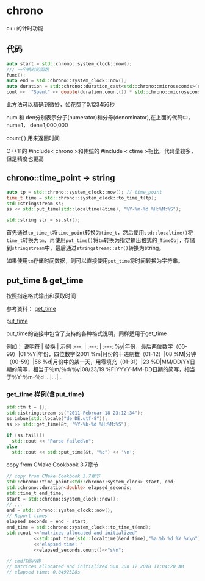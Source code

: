 # chrono

c++的计时功能

## 代码

```c++
auto start = std::chrono::system_clock::now();
/// 一个费时的函数
func();
auto end = std::chrono::system_clock::now();
auto duration = std::chrono::duration_cast<std::chrono::microseconds>(end - start);
cout <<  "Spent" << double(duration.count()) * std::chrono::microseconds::period::num / std::chrono::microseconds::period::den << " seconds." << endl;
```

此方法可以精确到微妙，如花费了0.123456秒

num 和 den分别表示分子(numerator)和分母(denominator),在上面的代码中，num=1， den=1,000,000

count( ) 用来返回时间

C++11的 #include< chrono >和传统的 #include < ctime >相比，代码量较多，但是精度也更高

## chrono::time_point -> string

``` c++
auto tp = std::chrono::system_clock::now(); // time_point
time_t time = std::chrono::system_clock::to_time_t(tp);
std::stringstream ss;
ss << std::put_time(std::localtime(&time), "%Y-%m-%d %H:%M:%S");

std::string str = ss.str();
```

首先通过`to_time_t`将`time_point`转换为`time_t`，然后使用`std::localtime()`将`time_t`转换为`tm`，再使用`put_time()`将`tm`转换为指定输出格式的`_TimeObj`，存储到`stringstream`中，最后通过`stringstream::str()`转换为string。

如果使用`tm`存储时间数据，则可以直接使用`put_time`将时间转换为字符串。

## put_time & get_time

按照指定格式输出和获取时间

参考资料：
[get_time](http://www.bytekits.com/cppstdlib/cppstdlib-get-time.html)

[put_time](http://www.bytekits.com/cppstdlib/cppstdlib-put-time.html)

put_time的链接中包含了支持的各种格式说明，同样适用于get_time

例如：
说明符 |  替换 | 示例
 :---: | :---: | :---:
%y|年份，最后两位数字（00-99）|01
%Y|年份，四位数字|2001
%m|月份的十进制数（01-12）|08
%M|分钟（00-59）|56
%d|月份中的某一天，用零填充（01-31）|23
%D|MM/DD/YY日期的简写，相当于％m/％d/％y|08/23/19
%F|YYYY-MM-DD日期的简写，相当于％Y-％m-％d
...|...|...

### get_time 样例(含put_time)

```c++
std::tm t = {};
std::istringstream ss("2011-Februar-18 23:12:34");
ss.imbue(std::locale("de_DE.utf-8"));
ss >> std::get_time(&t, "%Y-%b-%d %H:%M:%S");

if (ss.fail())
  std::cout << "Parse failed\n";
else
  std::cout << std::put_time(&t, "%c") << '\n';
```

copy from CMake Cookbook 3.7章节

```c++
// copy from CMake Cookbook 3.7章节
std::chrono::time_point<std::chrono::system_clock> start, end;
std::chrono::duration<double> elapsed_seconds;
std::time_t end_time;
start = std::chrono::system_clock::now();
// ...
end = std::chrono::system_clock::now();
// Report times
elapsed_seconds = end - start;
end_time = std::chrono::system_clock::to_time_t(end);
std::cout <<"matrices allocated and initialized"
          <<std::put_time(std::localtime(&end_time),"%a %b %d %Y %r\n")
          <<"elapsed time: "
          <<elapsed_seconds.count()<<"s\n";

// cmd打印内容
// matrices allocated and initialized Sun Jun 17 2018 11:04:20 AM
// elapsed time: 0.0492328s
```

